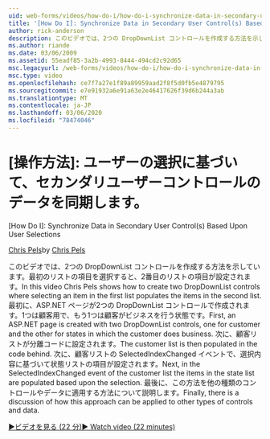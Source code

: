 ```yaml
---
uid: web-forms/videos/how-do-i/how-do-i-synchronize-data-in-secondary-user-controls-based-upon-user-selections
title: '[How Do I]: Synchronize Data in Secondary User Control(s) Based Upon User Selections | Microsoft Docs'
author: rick-anderson
description: このビデオでは、2つの DropDownList コントロールを作成する方法を示しています。最初のリストの項目を選択すると、2番目のリストの項目が設定されます。 ...
ms.author: riande
ms.date: 03/06/2009
ms.assetid: 55eadf85-3a2b-4993-8444-494cd2c92d65
msc.legacyurl: /web-forms/videos/how-do-i/how-do-i-synchronize-data-in-secondary-user-controls-based-upon-user-selections
msc.type: video
ms.openlocfilehash: ce7f7a27e1f89a89959aad2f8f5d0fb5e4879795
ms.sourcegitcommit: e7e91932a6e91a63e2e46417626f39d6b244a3ab
ms.translationtype: MT
ms.contentlocale: ja-JP
ms.lasthandoff: 03/06/2020
ms.locfileid: "78474046"
---
```

# <a name="how-do-i-synchronize-data-in-secondary-user-controls-based-upon-user-selections"></a>[操作方法]: ユーザーの選択に基づいて、セカンダリユーザーコントロールのデータを同期します。
[How Do I]: Synchronize Data in Secondary User Control(s) Based Upon User Selections

<span data-ttu-id="e8f6e-104">[Chris Pels](https://twitter.com/chrispels)</span><span class="sxs-lookup"><span data-stu-id="e8f6e-104">by [Chris Pels](https://twitter.com/chrispels)</span></span>

<span data-ttu-id="e8f6e-105">このビデオでは、2つの DropDownList コントロールを作成する方法を示しています。最初のリストの項目を選択すると、2番目のリストの項目が設定されます。</span><span class="sxs-lookup"><span data-stu-id="e8f6e-105">In this video Chris Pels shows how to create two DropDownList controls where selecting an item in the first list populates the items in the second list.</span></span> <span data-ttu-id="e8f6e-106">最初に、ASP.NET ページが2つの DropDownList コントロールで作成されます。1つは顧客用で、もう1つは顧客がビジネスを行う状態です。</span><span class="sxs-lookup"><span data-stu-id="e8f6e-106">First, an ASP.NET page is created with two DropDownList controls, one for customer and the other for states in which the customer does business.</span></span> <span data-ttu-id="e8f6e-107">次に、顧客リストが分離コードに設定されます。</span><span class="sxs-lookup"><span data-stu-id="e8f6e-107">The customer list is then populated in the code behind.</span></span> <span data-ttu-id="e8f6e-108">次に、顧客リストの SelectedIndexChanged イベントで、選択内容に基づいて状態リストの項目が設定されます。</span><span class="sxs-lookup"><span data-stu-id="e8f6e-108">Next, in the SelectedIndexChanged event of the customer list the items in the state list are populated based upon the selection.</span></span> <span data-ttu-id="e8f6e-109">最後に、この方法を他の種類のコントロールやデータに適用する方法について説明します。</span><span class="sxs-lookup"><span data-stu-id="e8f6e-109">Finally, there is a discussion of how this approach can be applied to other types of controls and data.</span></span>

[<span data-ttu-id="e8f6e-110">&#9654;ビデオを見る (22 分)</span><span class="sxs-lookup"><span data-stu-id="e8f6e-110">&#9654; Watch video (22 minutes)</span></span>](https://channel9.msdn.com/Blogs/ASP-NET-Site-Videos/how-do-i-synchronize-data-in-secondary-user-controls-based-upon-user-selections)
